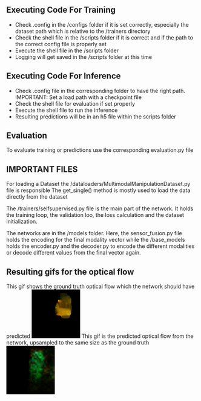 ## Executing Code For Training
- Check .config in the /configs folder if it is set correctly, especially the dataset path which is relative to the /trainers directory
- Check the shell file in the /scripts folder if it is correct and if the path to the correct config file is properly set
- Execute the shell file in the /scripts folder
- Logging will get saved in the /scripts folder at this time

## Executing Code For Inference
- Check .config file in the corresponding folder to have the right path. IMPORTANT: Set a load path with a checkpoint file
- Check the shell file for evaluation if set properly
- Execute the shell file to run the inference
- Resulting predictions will be in an h5 file within the scripts folder

## Evaluation
To evaluate training or predictions use the corresponding evaluation.py file

## IMPORTANT FILES
For loading a Dataset the /dataloaders/MultimodalManipulationDataset.py file is responsible
The get_single() method is mostly used to load the data directly from the dataset

The /trainers/selfsupervised.py file is the main part of the network. It holds the training loop, the validation loo, the loss calculation and the dataset initialization.

The networks are in the /models folder. Here, the sensor_fusion.py file holds the encoding for the final modality vector while the /base_models holds the encoder.py and the decoder.py to encode the different modalities or decode different values from the final vector again.

## Resulting gifs for the optical flow
This gif shows the ground truth optical flow which the network should have predicted
![This gif shows the ground truth optical flow which the network should have predicted](result_gif/gif_flow.gif)
This gif is the predicted optical flow from the network, upsampled to the same size as the ground truth
![This gif is the predicted optical flow from the network, upsampled to the same size as the ground truth](result_gif/gif_flow_pred.gif)
